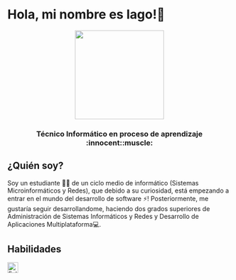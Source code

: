 # Hola, mi nombre es Iago!👋



<p align="center" width="300">
   <img align="center" width="200" src=/>
   <h3 align="center">Técnico Informático en proceso de aprendizaje :innocent::muscle:</h3>
</p>
    
## ¿Quién soy?

Soy un estudiante :student: de un ciclo medio de informático (Sistemas Microinformáticos y Redes), que debido a su curiosidad, está empezando a entrar en el mundo del desarrollo de software :zap:! Posteriormente, me gustaría seguir desarrollandome, haciendo dos grados superiores de Administración de Sistemas Informáticos y Redes y Desarrollo de Aplicaciones Multiplataforma:computer:. 

## Habilidades



<a href="https://www.linkedin.com/in/iago-valadez-medina-796997233/" title="Follow me on LinkedIn">
  <img
    width="24"
    alt="Follow me on LinkedIn"
    src="https://raw.githubusercontent.com/trekhleb/trekhleb/master/assets/icons/linkedin.svg"
  /></a>

<!--
**Factoid5378/Factoid5378** is a ✨ _special_ ✨ repository because its `README.md` (this file) appears on your GitHub profile.

Here are some ideas to get you started:

- 🔭 I’m currently working on ...
- 🌱 I’m currently learning ...
- 👯 I’m looking to collaborate on ...
- 🤔 I’m looking for help with ...
- 💬 Ask me about ...
- 📫 How to reach me: ...
- 😄 Pronouns: ...
- ⚡ Fun fact: ...
-->
